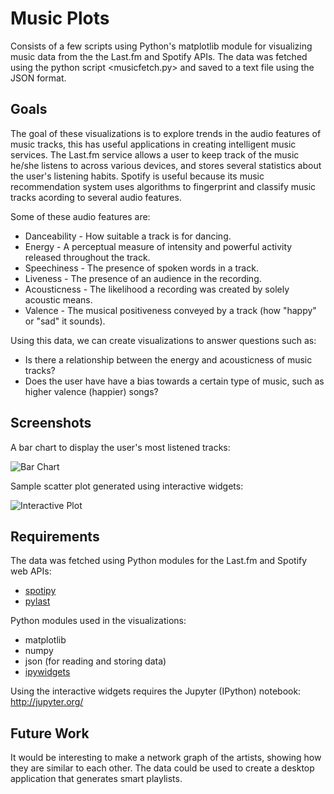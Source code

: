 # Music Plots

Consists of a few scripts using Python's matplotlib module for visualizing music data from the the Last.fm and Spotify APIs. The data was fetched using the python script <musicfetch.py> and saved to a text file using the JSON format.

## Goals

The goal of these visualizations is to explore trends in the audio features of music tracks, this has useful applications in creating intelligent music services. The Last.fm service allows a user to keep track of the music he/she listens to across various devices, and stores several statistics about the user's listening habits. Spotify is useful because its music recommendation system uses algorithms to fingerprint and classify music tracks acording to several audio features.

Some of these audio features are:

- Danceability - How suitable a track is for dancing.
- Energy - A perceptual measure of intensity and powerful activity released throughout the track.
- Speechiness - The presence of spoken words in a track.
- Liveness - The presence of an audience in the recording.
- Acousticness - The likelihood a recording was created by solely acoustic means.
- Valence - The musical positiveness conveyed by a track (how "happy" or "sad" it sounds).

Using this data, we can create visualizations to answer questions such as:
- Is there a relationship between the energy and acousticness of music tracks?
- Does the user have have a bias towards a certain type of music, such as higher valence (happier) songs?
  
## Screenshots

A bar chart to display the user's most listened tracks:

![Bar Chart](https://cloud.githubusercontent.com/assets/9020496/15120591/109e7002-15dc-11e6-8233-66aed5f05ecb.png)

Sample scatter plot generated using interactive widgets:

![Interactive Plot](https://cloud.githubusercontent.com/assets/9020496/15120590/10784dfa-15dc-11e6-91dd-fdc38674f967.png)


## Requirements

The data was fetched using Python modules for the Last.fm and Spotify web APIs:

- [spotipy](https://github.com/plamere/spotipy.git)
- [pylast](https://github.com/pylast/pylast.git)

Python modules used in the visualizations:

- matplotlib
- numpy
- json (for reading and storing data)
- [ipywidgets](https://github.com/ipython/ipywidgets.git)

Using the interactive widgets requires the Jupyter (IPython) notebook: http://jupyter.org/


## Future Work

It would be interesting to make a network graph of the artists, showing how they are similar to each other.
The data could be used to create a desktop application that generates smart playlists.
